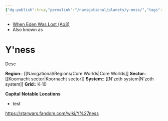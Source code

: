 ```yaml
---
{"dg-publish":true,"permalink":"/navigational/planets/y-ness/","tags":["map","core","koornacht","planet","starkiller","unfinished"]}
---
```


- [When Eden Was Lost (Ao3)](https://archiveofourown.org/works/19334440/chapters/45992584)
- Also known as
# Y'ness
Desc

**Region**::  [[Navigational/Regions/Core Worlds\|Core Worlds]]
**Sector**::  [[Koornacht sector\|Koornacht sector]]
**System**::  [[N'zoth system\|N'zoth system]]
**Grid**::  K-10

**Capital**
**Notable Locations**
- test

https://starwars.fandom.com/wiki/Y%27ness
